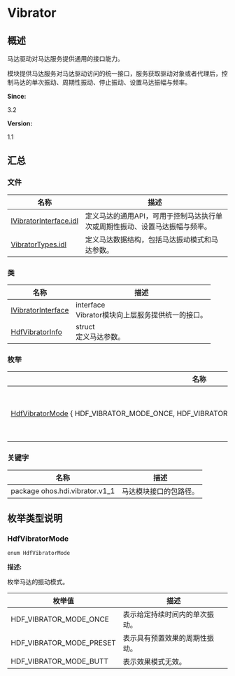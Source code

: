 # Vibrator


## 概述

马达驱动对马达服务提供通用的接口能力。

模块提供马达服务对马达驱动访问的统一接口，服务获取驱动对象或者代理后，控制马达的单次振动、周期性振动、停止振动、设置马达振幅与频率。

**Since:**

3.2

**Version:**

1.1


## 汇总


### 文件

  | 名称 | 描述 | 
| -------- | -------- |
| [IVibratorInterface.idl](_i_vibrator_interface_8idl.md) | 定义马达的通用API，可用于控制马达执行单次或周期性振动、设置马达振幅与频率。 | 
| [VibratorTypes.idl](_vibrator_types_8idl.md) | 定义马达数据结构，包括马达振动模式和马达参数。 | 


### 类

  | 名称 | 描述 | 
| -------- | -------- |
| [IVibratorInterface](interface_i_vibrator_interface.md) | interface<br/>Vibrator模块向上层服务提供统一的接口。 | 
| [HdfVibratorInfo](_hdf_vibrator_info.md) | struct<br/>定义马达参数。 | 


### 枚举

  | 名称 | 描述 | 
| -------- | -------- |
| [HdfVibratorMode](#hdfvibratormode)&nbsp;{&nbsp;HDF_VIBRATOR_MODE_ONCE,&nbsp;HDF_VIBRATOR_MODE_PRESET,&nbsp;HDF_VIBRATOR_MODE_BUTT&nbsp;} | 枚举马达的振动模式。 | 


### 关键字

  | 名称 | 描述 | 
| -------- | -------- |
| package&nbsp;ohos.hdi.vibrator.v1_1 | 马达模块接口的包路径。 | 


## 枚举类型说明


### HdfVibratorMode

  
```
enum HdfVibratorMode
```

**描述:**

枚举马达的振动模式。

  | 枚举值 | 描述 | 
| -------- | -------- |
| HDF_VIBRATOR_MODE_ONCE | 表示给定持续时间内的单次振动。 | 
| HDF_VIBRATOR_MODE_PRESET | 表示具有预置效果的周期性振动。 | 
| HDF_VIBRATOR_MODE_BUTT | 表示效果模式无效。 | 
